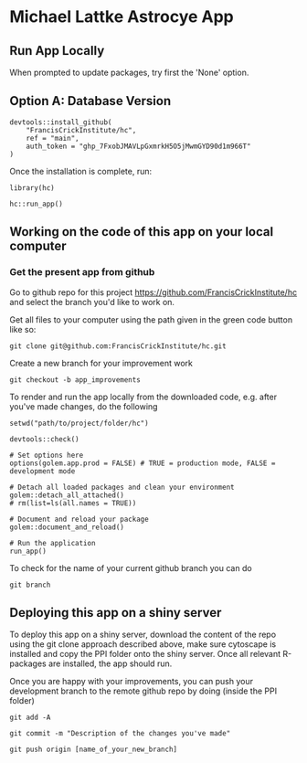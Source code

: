 # Michael Lattke Astrocye App

## Run App Locally

When prompted to update packages, try first the 'None' option. 

## Option A: Database Version
```
devtools::install_github(
    "FrancisCrickInstitute/hc",
    ref = "main", 
    auth_token = "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"
)
```
Once the installation is complete, run:

```
library(hc)

hc::run_app()
```



## Working on the code of this app on your local computer

### Get the present app from github

Go to github repo for this project https://github.com/FrancisCrickInstitute/hc and select the branch you'd like to work on. 

Get all files to your computer using the path given in the green code button like so:

```
git clone git@github.com:FrancisCrickInstitute/hc.git
```

Create a new branch for your improvement work

```
git checkout -b app_improvements
```

To render and run the app locally from the downloaded code, e.g. after you've made changes, do the following 
```
setwd("path/to/project/folder/hc")

devtools::check()

# Set options here
options(golem.app.prod = FALSE) # TRUE = production mode, FALSE = development mode

# Detach all loaded packages and clean your environment
golem::detach_all_attached()
# rm(list=ls(all.names = TRUE))

# Document and reload your package
golem::document_and_reload()

# Run the application
run_app()
```

To check for the name of your current github branch you can do
```
git branch
```

## Deploying this app on a shiny server
To deploy this app on a shiny server, download the content of the repo using the git clone approach described above, make sure cytoscape is installed and copy the PPI folder onto the shiny server. Once all relevant R-packages are installed, the app should run. 

Once you are happy with your improvements, you can push your development branch to the remote github repo by doing (inside the PPI folder)

```
git add -A

git commit -m "Description of the changes you've made"

git push origin [name_of_your_new_branch]
```
